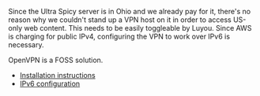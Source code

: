 Since the Ultra Spicy server is in Ohio and we already pay for it, there's no reason why we couldn't stand up a VPN host on it in order to access US-only web content.  This needs to be easily toggleable by Luyou.  Since AWS is charging for public IPv4, configuring the VPN to work over IPv6 is necessary.

OpenVPN is a FOSS solution.
- [Installation instructions](https://community.openvpn.net/openvpn/wiki/HOWTO)
- [IPv6 configuration](https://community.openvpn.net/openvpn/wiki/IPv6)
